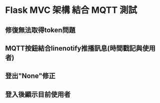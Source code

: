 # Flask MVC 架構 結合 MQTT 測試
## 修復無法取得token問題
## MQTT按鈕結合linenotify推播訊息(時間戳記與使用者)
## 登出"None"修正
## 登入後顯示目前使用者